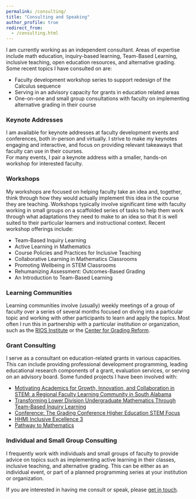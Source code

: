 ```yaml
---
permalink: /consulting/
title: "Consulting and Speaking"
author_profile: true
redirect_from: 
  - /consulting.html
---
```


I am currently working as an independent consultant. Areas of expertise include math education, inquiry-based learning, Team-Based Learning, inclusive teaching, open education resources, and alternative grading.  Some recent topics I have consulted on are:

* Faculty development workshop series to support redesign of the Calculus sequence
* Serving in an advisory capacity for grants in education related areas
* One-on-one and small group consultations with faculty on implementing alternative grading in their course


### Keynote Addresses
I am available for keynote addresses at faculty development events and conferences,
both in-person and virtually.  I strive to make my keynotes engaging and interactive,
and focus on providing relevant takeaways that faculty can use in their courses.  
For many events, I pair a keynote address with a smaller, hands-on workshop for interested
faculty.

### Workshops
My workshops are focused on helping faculty take an idea and, together, think through
how they would actually implement this idea in the course they are teaching.  Workshops typically involve significant time with faculty working in small groups on a scaffolded
series of tasks to help them work through what adaptations they need to make to an idea
so that it is well suited to their particular learners and instructional context. Recent workshop offerings include:

* Team-Based Inquiry Learning
* Active Learning in Mathematics
* Course Policies and Practices for Inclusive Teaching
* Collaborative Learning in Mathematics Classrooms
* Promoting Wellbeing in STEM Classrooms
* Rehumanizing Assessment: Outcomes-Based Grading 
* An Introduction to Team-Based Learning



### Learning Communities
Learning communities involve (usually) weekly meetings of a group of faculty over a series
of several months focused on diving into a particular topic and working with other 
participants to learn and apply the topics.  Most often I run this in partnership with a 
particular institution or organization, such as the [RIOS Institute](https://qubeshub.org/community/groups/rios) or the [Center for 
Grading Reform](https://centerforgradingreform.org).


### Grant Consulting
I serve as a consultant on education-related grants in various capacities. This can include
providing professional development programming, leading educational research components of
a grant, evaluation services, or serving on an advisory board.  Some funded projects I have been involved with:
- [Motivating Academics for Growth, Innovation, and Collaboration in STEM: a Regional Faculty Learning Community in South Alabama](https://www.nsf.gov/awardsearch/showAward?AWD_ID=2417167)
- [Transforming Lower Division Undergraduate Mathematics Through Team-Based Inquiry Learning](https://www.nsf.gov/awardsearch/showAward?AWD_ID=2011807)
- [Conference: The Grading Conference Higher Education STEM Focus](https://www.nsf.gov/awardsearch/showAward?AWD_ID=2304776)
- [HHMI Inclusive Excellence 3](https://www.hhmi.org/programs/inclusive-excellence-3)
- [Pathway to Mathematics](https://www.nsf.gov/awardsearch/showAward?AWD_ID=1135621)


### Individual and Small Group Consulting
I frequently work with individuals and small groups of faculty to provide advice on
topics such as implementing active learning in their classes, inclusive teaching, and 
alternative grading. This can be either as an individual event, or part of a planned 
programming series at your institution or organization.



If you are interested in having me consult or speak, please [get in touch](mailto:drew.lewis@gmail.com).